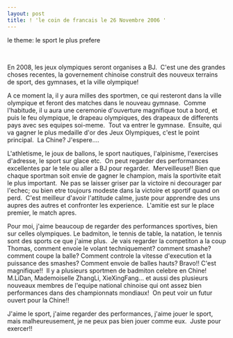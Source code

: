 ```yaml
---
layout: post
title: ! 'le coin de francais le 26 Novembre 2006 '
---
```


<p>le theme: le sport le plus prefere</p>
<p>&#160;</p>
<p>En 2008, les jeux olympiques seront organises a BJ.  C&#39;est une des grandes choses recentes, la governement chinoise construit des nouveux terrains de sport, des gymnases, et la ville olympique!</p>
<p>A ce moment la, il y aura milles des sportmen, ce qui resteront dans la ville olympique et feront des matches dans le nouveau gymnase.  Comme l&#39;habitude, il u aura une ceremonie d&#39;ouverture magnifique tout a bord, et puis le feu olympique, le drapeau olympiques, des drapeaux de differents pays avec ses equipes soi-meme.  Tout va entrer le gymnase.  Ensuite, qui va gagner le plus medaille d&#39;or des Jeux Olympiques, c&#39;est le point principal.  La Chine? J&#39;espere&#8230;.</p>
<p>L&#39;athletisme, le joux de ballons, le sport nautiques, l&#39;alpinisme, l&#39;exercises d&#39;adresse, le sport sur glace etc.  On peut regarder des performances excellentes par le tele ou aller a BJ pour regarder.  Merveilleuse!! Bien que chaque sportman soit envie de gagner le champion, mais la sportivite etait le plus important.  Ne pas se laisser griser par la victoire ni decourager par l&#39;echec; ou bien etre toujours modeste dans la victoire et sportif quand on perd.  C&#39;est meilleur d&#39;avoir l&#39;attitude calme, juste pour apprendre des uns aupres des autres et confronter les experience.  L&#39;amitie est sur le place premier, le match apres.</p>
<p>Pour moi, j&#39;aime beaucoup de regarder des performances sportives, bien sur celles olympiques. Le badmiton, le tennis de table, la natation, le tennis sont des sports ce que j&#39;aime plus.  Je vais regarder la competiton a la coup Thomas, comment envoie le volant techniquement? comment smashe? comment coupe la balle? Comment controle la vitesse d&#39;execution et la puissance des smashes? Comment envoie de balles hauts? Bravo!! C&#39;est magnifique!!  Il y a plusieurs sportmen de badmiton celebre en Chine! M.LiDan, Mademoiselle ZhangLi, XieXingFang&#8230; et aussi des plusieurs nouveaux membres de l&#39;equipe national chinoise qui ont assez bien performances dans des championnats mondiaux!  On peut voir un futur ouvert pour la Chine!!</p>
<p>J&#39;aime le sport, j&#39;aime regarder des performances, j&#39;aime jouer le sport, mais malheureusement, je ne peux pas bien jouer comme eux.  Juste pour exercer!!</p>
<p></p>
